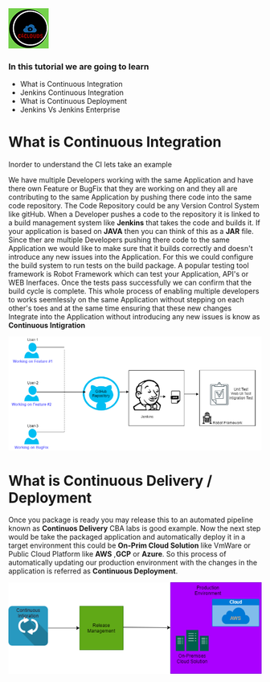 <img src="../images/c4logo.png">

### In this tutorial we are going to learn
   * What is Continuous Integration
   * Jenkins Continuous Integration
   * What is Continuous Deployment
   * Jenkins Vs Jenkins Enterprise

# What is Continuous Integration
Inorder to understand the CI lets take an example

We have multiple Developers working with the same Application and have there own Feature or BugFix that they are working on and they all are contributing to the same Application by pushing there code into the same code repository. The Code Repository could be any Version Control System like gitHub. When a Developer pushes a code to the repository it is linked to a build management system like **Jenkins** that takes the code and builds it. If your application is based on **JAVA** then you can think of this as a **JAR** file. Since ther are multiple Developers pushing there code to the same Application we would like to make sure that it builds correctly and doesn't introduce any new issues into the Application. For this we could configure the build system to run tests on the build package. A popular testing tool framework is Robot Framework which can test your Application, API's or WEB Inerfaces. Once the tests pass successfully we can confirm that the build cycle is complete. This whole process of enabling multiple developers to works seemlessly on the same Application without stepping on each other's toes and at the same time ensuring that these new changes Integrate into the Application without introducing any new issues is know as **Continuous Intigration**    


<img src="../images/Continuous-Intigration.png">

# What is Continuous Delivery / Deployment
Once you package is ready you may release this to an automated pipeline known as **Continuos Delivery** CBA labs is good example. Now the next step would be take the packaged application and automatically deploy it in a target environment this could be **On-Prim Cloud Solution** like VmWare or Public Cloud Platform like  **AWS** ,**GCP** or **Azure**. So this process of automatically updating our production environment with the changes in the application is referred as **Continuous Deployment**.

<img src="../images/Continuous-Deployment.png">
